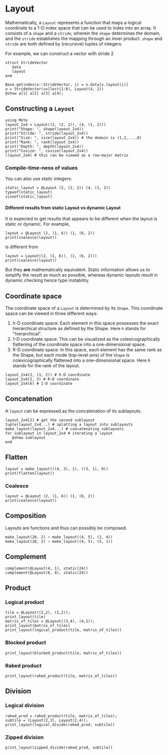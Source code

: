 # Layout 

Mathematically, a `Layout` represents a function that maps a logical coordinate to a 1-D index space that can be used to index into an array. It consists of a `shape` and a `stride`, wherein the `shape` determines the domain, and the `stride` establishes the mapping through an inner product. `shape` and `stride`  are both defined by (recursive) tuples of integers.

For example, we can construct a vector with stride 2 
```@repl layout
struct StrideVector
   data
   layout
end

Base.getindex(x::StrideVector, i) = x.data[x.layout(i)]
a = StrideVector(collect(1:8), Layout(4, 2))
@show a[1] a[2] a[3] a[4];
```

## Constructing a `Layout`

```@repl layout
using MoYe
layout_2x4 = Layout((2, (2, 2)), (4, (1, 2)))
print("Shape: ", shape(layout_2x4))
print("Stride: ", stride(layout_2x4))
print("Size: ", size(layout_2x4)) # the domain is (1,2,...,8)
print("Rank: ", rank(layout_2x4))
print("Depth: ", depth(layout_2x4))
print("Cosize: ", cosize(layout_2x4)) 
(layout_2x4) # this can be viewed as a row-major matrix
```

### Compile-time-ness of values

You can also use static integers:

```@repl layout
static_layout = @Layout (2, (2, 2)) (4, (1, 2))
typeof(static_layout)
sizeof(static_layout)

```

#### Different results from static Layout vs dynamic Layout

It is expected to get results that appears to be different when the layout 
is static or dynamic. For example,

```@repl layout
layout = @Layout (2, (1, 6)) (1, (6, 2)) 
print(coalesce(layout))
```

is different from

```@repl layout
layout = Layout((2, (1, 6)), (1, (6, 2))) 
print(coalesce(layout))
```
But they **are** mathematically equivalent. Static information allows us to simplify the
result as much as possible, whereas dynamic layouts result in dynamic checking hence type 
instability. 

## Coordinate space

The coordinate space of a `Layout` is determined by its `Shape`. This coordinate space can be viewed in three different ways:

 1. h-D coordinate space: Each element in this space possesses the exact hierarchical structure as defined by the Shape. Here `h` stands for "hierarchical".
 2. 1-D coordinate space: This can be visualized as the colexicographically flattening of the coordinate space into a one-dimensional space.
 3. R-D coordinate space: In this space, each element has the same rank as the Shape, but each mode (top-level axis) of the `Shape` is colexicographically flattened into a one-dimensional space. Here `R` stands for the rank of the layout.

```@repl layout
layout_2x4(2, (1, 2)) # h-D coordinate
layout_2x4(2, 3) # R-D coordinate
layout_2x4(6) # 1-D coordinate
```


## Concatenation

A `layout` can be expressed as the concatenation of its sublayouts.

```@repl layout
layout_2x4[2] # get the second sublayout
tuple(layout_2x4...) # splatting a layout into sublayouts
make_layout(layout_2x4...) # concatenating sublayouts
for sublayout in layout_2x4 # iterating a layout
   @show sublayout
end
```


## Flatten

```@repl layout
layout = make_layout(((4, 3), 1), ((3, 1), 0))
print(flatten(layout))
```

### Coalesce

```@repl layout
layout = @Layout (2, (1, 6)) (1, (6, 2)) 
print(coalesce(layout))
```

## Composition

Layouts are functions and thus can possibly be composed.
```@repl layout
make_layout(20, 2) ∘ make_layout((4, 5), (1, 4)) 
make_layout(20, 2) ∘ make_layout((4, 5), (5, 1))
```

## Complement

```@repl layout
complement(@Layout(4, 1), static(24))
complement(@Layout(6, 4), static(24))
```

## Product

### Logical product

```@repl layout
tile = @Layout((2,2), (1,2));
print_layout(tile)
matrix_of_tiles = @Layout((3,4), (4,1));
print_layout(matrix_of_tiles)
print_layout(logical_product(tile, matrix_of_tiles))
```

### Blocked product

```@repl layout
print_layout(blocked_product(tile, matrix_of_tiles))
```

### Raked product

```@repl layout
print_layout(raked_product(tile, matrix_of_tiles))
```

## Division

### Logical division

```@repl layout
raked_prod = raked_product(tile, matrix_of_tiles);
subtile = (Layout(2,3), Layout(2,4));
print_layout(logical_divide(raked_prod, subtile))
```

### Zipped division

```@repl layout
print_layout(zipped_divide(raked_prod, subtile))
```
